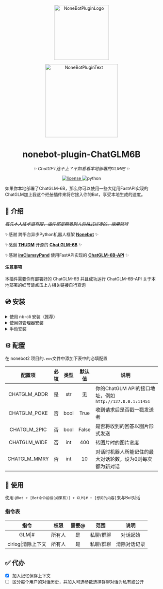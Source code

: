 <div align="center">
  <a href="https://v2.nonebot.dev/store"><img src="https://github.com/A-kirami/nonebot-plugin-template/blob/resources/nbp_logo.png" width="180" height="180" alt="NoneBotPluginLogo"></a>
  <br>
  <p><img src="https://github.com/A-kirami/nonebot-plugin-template/blob/resources/NoneBotPlugin.svg" width="240" alt="NoneBotPluginText"></p>
</div>

<div align="center">

# nonebot-plugin-ChatGLM6B

_✨ ChatGPT连不上？不如看看本地部署的GLM吧 ✨_

<a href="./LICENSE">
    <img src="https://img.shields.io/github/license/QNLanYang/nonebot_plugin_ChatGLM6B.svg" alt="license">
</a>
<img src="https://img.shields.io/badge/python-3.8+-blue.svg" alt="python">

</div>

如果你本地部署了ChatGLM-6B，那么你可以使用一些大佬用FastAPI实现的ChatGLM加上我这个~~烂怂~~插件来将它接入你的Bot，享受本地生成的速度。



## 📖 介绍

~~*首先本人技术很有限，插件都是照着别人的格式拼凑的，能用就行*~~

✨感谢 跨平台异步Python机器人框架 **[Nonebot](https://nb2.baka.icu/)** ✨

✨感谢 **[THUDM](https://github.com/THUDM)** 开源的 **[Chat GLM-6B](https://huggingface.co/THUDM/chatglm-6b)** ✨

✨感谢 **[imClumsyPand](https://github.com/imClumsyPanda)** 使用FastAPI实现的 **[ChatGLM-6B-API](https://github.com/imClumsyPanda/ChatGLM-6B-API)** ✨

#### 注意事项

本插件需要你有部署好的 ChatGLM-6B 并且成功运行 ChatGLM-6B-API
关于本地部署的细节请点击上方相关链接自行查询



## 💿 安装

<details>
<summary>使用 nb-cli 安装（推荐）</summary>
在 nonebot2 项目的根目录下打开命令行, 输入以下指令即可安装

    nb plugin install nonebot-plugin-example

</details>

<details>
<summary>使用包管理器安装</summary>
在 nonebot2 项目的插件目录下, 打开命令行, 根据你使用的包管理器, 输入相应的安装命令

<details>
<summary>pip</summary>

    pip install nonebot-plugin-example

</details>
打开 nonebot2 项目根目录下的 `pyproject.toml` 文件, 在 `[tool.nonebot]` 部分追加写入

    plugins = ["nonebot_plugin_chatglm6b"]

</details>

<details>
<summary>手动安装</summary>
下载最新版本Release，将文件夹存放至Bot根目录的`./src/plugins/`目录中
</details>


## ⚙️ 配置

在 nonebot2 项目的`.env`文件中添加下表中的必填配置

| 配置项 | 必填 | 类型 | 默认值 | 说明 |
|:-----:|:----:|:----:|:----:|------|
| CHATGLM_ADDR | 是 | str | 无 | 你的ChatGLM API的接口地址，例如`http://127.0.0.1:11451` |
| CHATGLM_POKE | 否 | bool | True | 收到请求后是否戳一戳发送者 |
| CHATGLM_2PIC | 否 | bool | False | 是否将收到的回答以图片形式发送 |
| CHATGLM_WIDE | 否 | int | 400 | 转图片时的图片宽度 |
| CHATGLM_MMRY | 否 | int | 10 | 对话时机器人所能记住的最大对话轮数，设为0则每次都为新对话 |



## 🎉 使用

使用 `@Bot + [Bot命令前缀(如果有)] + GLM|# + [想问的内容]`来与Bot对话 

### 指令表

| 指令 | 权限 | 需要@ | 范围 | 说明 |
|:-----:|:----:|:----:|:----:|:----:|
| GLM\|# | 所有人 | 是 | 私聊/群聊 | 对话起始 |
| clrlog\|清除上下文 | 所有人 | 是 | 私聊/群聊 | 清除对话记录 |


## ✅ 代办

- [x]  加入记忆保存上下文
- [ ]  区分每个用户的对话历史，并加入可选参数选择群聊对话为私有或公开
